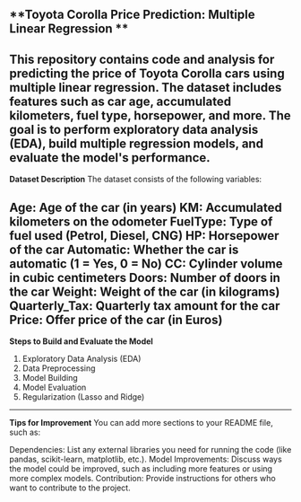 **Toyota Corolla Price Prediction: Multiple Linear Regression **    
-------------------------------------------------------------
This repository contains code and analysis for predicting the price of Toyota Corolla cars using multiple linear regression. The dataset includes features such as car age, accumulated kilometers, fuel type, horsepower, and more. The goal is to perform exploratory data analysis (EDA), build multiple regression models, and evaluate the model's performance.
--------------------------------------------------------------
**Dataset Description**
The dataset consists of the following variables:

Age: Age of the car (in years)
KM: Accumulated kilometers on the odometer
FuelType: Type of fuel used (Petrol, Diesel, CNG)
HP: Horsepower of the car
Automatic: Whether the car is automatic (1 = Yes, 0 = No)
CC: Cylinder volume in cubic centimeters
Doors: Number of doors in the car
Weight: Weight of the car (in kilograms)
Quarterly_Tax: Quarterly tax amount for the car
Price: Offer price of the car (in Euros)
----------------------------------------------------------------
**Steps to Build and Evaluate the Model**
1. Exploratory Data Analysis (EDA)
2. Data Preprocessing
3. Model Building
4. Model Evaluation
5. Regularization (Lasso and Ridge)
--------------------------------------------------------------------
**Tips for Improvement**
You can add more sections to your README file, such as:

Dependencies: List any external libraries you need for running the code (like pandas, scikit-learn, matplotlib, etc.).
Model Improvements: Discuss ways the model could be improved, such as including more features or using more complex models.
Contribution: Provide instructions for others who want to contribute to the project.
